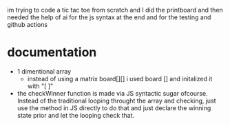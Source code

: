 im trying to code a tic tac toe from scratch and I did the printboard and then needed the help of ai for the js syntax at the end and for the testing and github actions

# documentation 
- 1 dimentional array
  - instead of using a matrix board[][] i used board [] and initalized it with "[ ]"
- the checkWinner function is made via JS syntactic sugar ofcourse. Instead of the traditional looping throught the array and checking, just use the method in JS directly to do that and just declare the winning state prior and let the looping check that.

